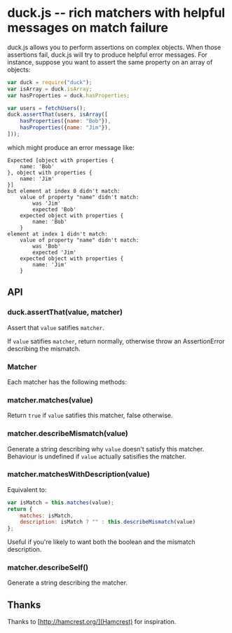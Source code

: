 # duck.js -- rich matchers with helpful messages on match failure

duck.js allows you to perform assertions on complex objects.
When those assertions fail, duck.js will try to produce helpful error messages.
For instance, suppose you want to assert the same property on an array of objects:

```javascript
var duck = require("duck");
var isArray = duck.isArray;
var hasProperties = duck.hasProperties;

var users = fetchUsers();
duck.assertThat(users, isArray([
    hasProperties({name: "Bob"}),
    hasProperties({name: "Jim"}),
]));
```

which might produce an error message like:

```
Expected [object with properties {
    name: 'Bob'
}, object with properties {
    name: 'Jim'
}]
but element at index 0 didn't match:
    value of property "name" didn't match:
        was 'Jim'
        expected 'Bob'
    expected object with properties {
        name: 'Bob'
    }
element at index 1 didn't match:
    value of property "name" didn't match:
        was 'Bob'
        expected 'Jim'
    expected object with properties {
        name: 'Jim'
    }
```

## API

### duck.assertThat(value, matcher)

Assert that `value` satifies `matcher`.

If `value` satifies `matcher`, return normally, otherwise throw an
AssertionError describing the mismatch.

### Matcher

Each matcher has the following methods:

### matcher.matches(value)

Return `true` if `value` satifies this matcher, false otherwise.

### matcher.describeMismatch(value)

Generate a string describing why `value` doesn't satisfy this matcher.
Behaviour is undefined if `value` actually satisifies the matcher.

### matcher.matchesWithDescription(value)

Equivalent to:

```javascript
var isMatch = this.matches(value);
return {
    matches: isMatch,
    description: isMatch ? "" : this.describeMismatch(value)
};
```

Useful if you're likely to want both the boolean and the mismatch description.

### matcher.describeSelf()

Generate a string describing the matcher.

## Thanks

Thanks to [http://hamcrest.org/](Hamcrest) for inspiration.
